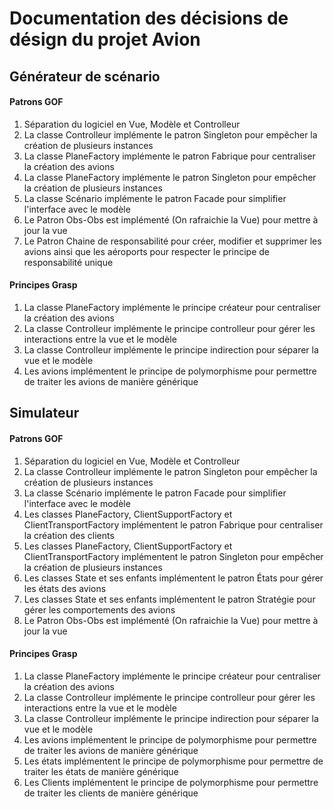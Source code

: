 # Documentation des décisions de désign du projet Avion
## Générateur de scénario
#### Patrons GOF
1. Séparation du logiciel en Vue, Modèle et Controlleur
1. La classe Controlleur implémente le patron Singleton pour empêcher la création de plusieurs instances
1. La classe PlaneFactory implémente le patron Fabrique pour centraliser la création des avions
1. La classe PlaneFactory implémente le patron Singleton pour empêcher la création de plusieurs instances
1. La classe Scénario implémente le patron Facade pour simplifier l'interface avec le modèle
1. Le Patron Obs-Obs est implémenté (On rafraichie la Vue) pour mettre à jour la vue
1. Le Patron Chaine de responsabilité pour créer, modifier et supprimer les avions ainsi que les aéroports pour respecter le principe de responsabilité unique
#### Principes Grasp
1. La classe PlaneFactory implémente le principe créateur pour centraliser la création des avions
1. La classe Controlleur implémente le principe controlleur pour gérer les interactions entre la vue et le modèle
1. La classe Controlleur implémente le principe indirection pour séparer la vue et le modèle
1. Les avions implémentent le principe de polymorphisme pour permettre de traiter les avions de manière générique
## Simulateur 
#### Patrons GOF
1.  Séparation du logiciel en Vue, Modèle et Controlleur
1. La classe Controlleur implémente le patron Singleton pour empêcher la création de plusieurs instances
1. La classe Scénario implémente le patron Facade pour simplifier l'interface avec le modèle
1. Les classes PlaneFactory, ClientSupportFactory et ClientTransportFactory implémentent le patron Fabrique pour centraliser la création des clients
1. Les classes PlaneFactory, ClientSupportFactory et ClientTransportFactory implémentent le patron Singleton pour empêcher la création de plusieurs instances
1. Les classes State et ses enfants implémentent le patron États pour gérer les états des avions
1. Les classes State et ses enfants implémentent le patron Stratégie pour gérer les comportements des avions
1. Le Patron Obs-Obs est implémenté (On rafraichie la Vue) pour mettre à jour la vue
#### Principes Grasp
1. La classe PlaneFactory implémente le principe créateur pour centraliser la création des avions
1. La classe Controlleur implémente le principe controlleur pour gérer les interactions entre la vue et le modèle
1. La classe Controlleur implémente le principe indirection pour séparer la vue et le modèle
1. Les avions implémentent le principe de polymorphisme pour permettre de traiter les avions de manière générique
1. Les états implémentent le principe de polymorphisme pour permettre de traiter les états de manière générique
1. Les Clients implémentent le principe de polymorphisme pour permettre de traiter les clients de manière générique
